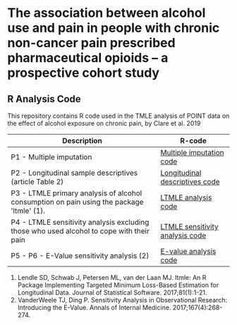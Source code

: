 # The association between alcohol use and pain in people with chronic non-cancer pain prescribed pharmaceutical opioids – a prospective cohort study
## R Analysis Code

This repository contains R code used in the TMLE analysis of POINT data on the effect of alcohol exposure on chronic pain, by Clare et al. 2019

| Description | R-code |
| --- | --- |
| P1 - Multiple imputation | [Multiple imputation code](Code/P1_multiple_imputation.R) |
| P2 - Longitudinal sample descriptives (article Table 2) | [Longitudinal descriptives code](Code/P2_descriptives.R) |
| P3 - LTMLE primary analysis of alcohol consumption on pain using the package 'ltmle' (1). | [LTMLE analysis code](Code/P3_ltmle_primary.R) |
| P4 - LTMLE sensitivity analysis excluding those who used alcohol to cope with their pain | [LTMLE sensitivity analysis code](Code/P4_ltmle_sensitivity.R) |
| P5 -  P6 - E-Value sensitivity analysis (2) | [E-value analysis code](Code/P5_evalue_analysis.R) |


1. Lendle SD, Schwab J, Petersen ML, van der Laan MJ. ltmle: An R Package Implementing Targeted Minimum Loss-Based Estimation for Longitudinal Data. Journal of Statistical Software. 2017;81(1):1-21.
2. VanderWeele TJ, Ding P. Sensitivity Analysis in Observational Research: Introducing the E-Value. Annals of Internal Medicine. 2017;167(4):268-274.
